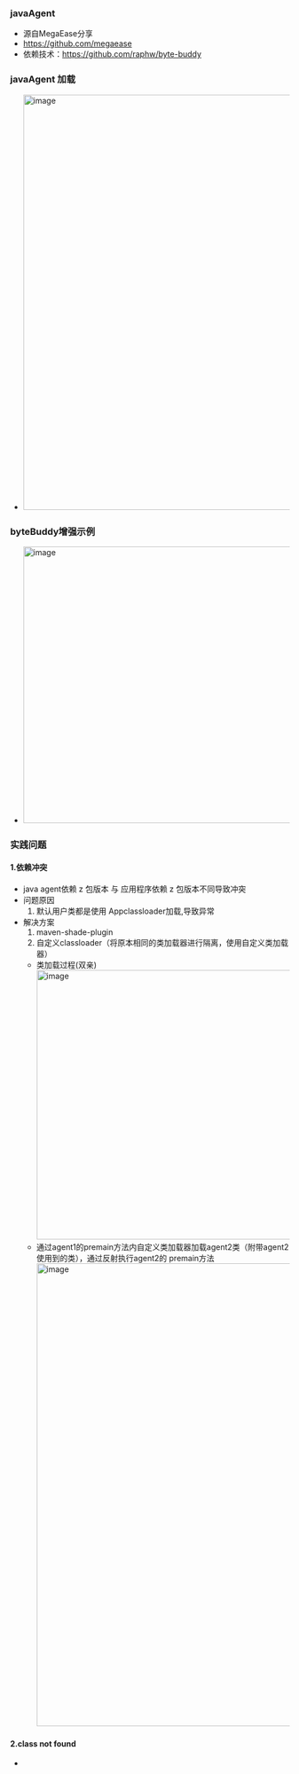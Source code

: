 ### javaAgent
* 源自MegaEase分享 
* https://github.com/megaease
* 依赖技术：https://github.com/raphw/byte-buddy

### javaAgent 加载
* <img width="749" alt="image" src="https://user-images.githubusercontent.com/46739345/158030545-529fdeef-ea5f-4394-98b1-3fb289e9a9ef.png">

### byteBuddy增强示例
* <img width="499" alt="image" src="https://user-images.githubusercontent.com/46739345/158030761-72bd6a7a-6faf-4248-94ab-1e3f75fad1e7.png">

### 实践问题
#### 1.依赖冲突
* java agent依赖 z 包版本 与 应用程序依赖 z 包版本不同导致冲突
* 问题原因
  1. 默认用户类都是使用 Appclassloader加载,导致异常
* 解决方案
  1. maven-shade-plugin
  2. 自定义classloader（将原本相同的类加载器进行隔离，使用自定义类加载器）
    * 类加载过程(双亲)
      <img width="486" alt="image" src="https://user-images.githubusercontent.com/46739345/158031130-12cd0eff-faff-493d-af94-8eb71f0e9eb9.png">
    * 通过agent1的premain方法内自定义类加载器加载agent2类（附带agent2使用到的类），通过反射执行agent2的 premain方法
      <img width="835" alt="image" src="https://user-images.githubusercontent.com/46739345/158031252-59a70a8a-b871-45f3-8881-9ce1c2e671bd.png">

#### 2.class not found
* 

